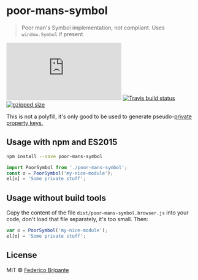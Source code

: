 # poor-mans-symbol

> Poor man's Symbol implementation, not compliant. Uses `window.Symbol` if present

[![gzipped size](https://badges.herokuapp.com/size/github/fregante/poor-mans-symbol/master/dist/poor-mans-symbol.browser.js?gzip=true&label=gzipped%20size)](#readme) [![Travis build status](https://api.travis-ci.org/fregante/poor-mans-symbol.svg?branch=master)](https://travis-ci.org/fregante/poor-mans-symbol) [![gzipped size](https://img.shields.io/npm/v/poor-mans-symbol.svg)](https://www.npmjs.com/package/poor-mans-symbol)

This is not a polyfill, it's only good to be used to generate pseudo-[private property keys.](https://www.2ality.com/2014/12/es6-symbols.html#symbols_as_property_keys)

## Usage with npm and ES2015

```sh
npm install --save poor-mans-symbol
```
```js
import PoorSymbol from './poor-mans-symbol';
const ಠ = PoorSymbol('my-nice-module');
el[ಠ] = 'Some private stuff';
```

## Usage without build tools

Copy the content of the file `dist/poor-mans-symbol.browser.js` into your code, don't load that file separately, it's too small. Then:

```js
var ಠ = PoorSymbol('my-nice-module');
el[ಠ] = 'Some private stuff';
```

## License

MIT © [Federico Brigante](https://bfred.it)
